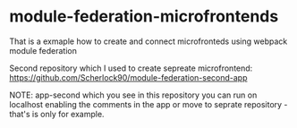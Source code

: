 # module-federation-microfrontends

That is a exmaple how to create and connect microfronteds using webpack module federation

Second repository which I used to create sepreate microfrontend: https://github.com/Scherlock90/module-federation-second-app

NOTE: app-second which you see in this repository you can run on localhost enabling the comments in the app or move to seprate repository - that's is only for example.
